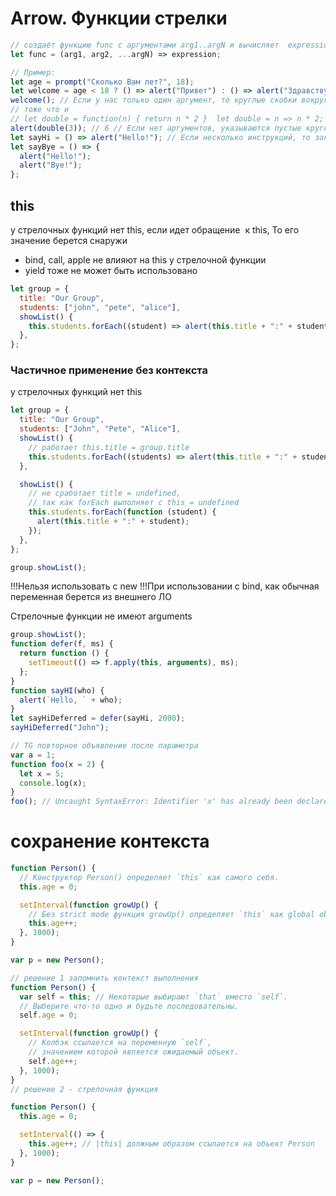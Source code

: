# Arrow. Функции стрелки

```js
// создаёт функцию func с аргументами arg1..argN и вычисляет  expression с правой стороны с их использованием, возвращая  результат:
let func = (arg1, arg2, ...argN) => expression;

// Пример:
let age = prompt("Сколько Вам лет?", 18);
let welcome = age < 18 ? () => alert("Привет") : () => alert("Здравствуйте!");
welcome(); // Если у нас только один аргумент, то круглые скобки вокруг  параметров можно опустить, сделав запись ещё короче:
// тоже что и
// let double = function(n) { return n * 2 }  let double = n => n * 2;
alert(double(3)); // 6 // Если нет аргументов, указываются пустые круглые скобки:
let sayHi = () => alert("Hello!"); // Если несколько инструкций, то заключить в скобки {}
let sayBye = () => {
  alert("Hello!");
  alert("Bye!");
};
```

## this

у стрелочных функций нет this, если идет обращение  к this, То его значение берется снаружи

- bind, call, apple не влияют на this у стрелочной функции
- yield тоже не может быть использовано

```js
let group = {
  title: "Our Group",
  students: ["john", "pete", "alice"],
  showList() {
    this.students.forEach((student) => alert(this.title + ":" + student));
  },
};
```

### Частичное применение без контекста

у стрелочных функций нет this

```js
let group = {
  title: "Our Group",
  students: ["John", "Pete", "Alice"],
  showList() {
    // работает this.title = group.title
    this.students.forEach((students) => alert(this.title + ":" + student));
  },

  showList() {
    // не сработает title = undefined,
    // так как forEach выполняет с this = undefined
    this.students.forEach(function (student) {
      alert(this.title + ":" + student);
    });
  },
};

group.showList();
```

!!!Нельзя использовать с new
!!!При использовании с bind, как обычная переменная берется из внешнего ЛО

Стрелочные функции не имеют arguments

```js
group.showList();
function defer(f, ms) {
  return function () {
    setTimeout(() => f.apply(this, arguments), ms);
  };
}
function sayHI(who) {
  alert(`Hello, ` + who);
}
let sayHiDeferred = defer(sayHi, 2000);
sayHiDeferred("John");

// TG повторное объявление после параметра
var a = 1;
function foo(x = 2) {
  let x = 5;
  console.log(x);
}
foo(); // Uncaught SyntaxError: Identifier 'x' has already been declared
```

# сохранение контекста

```js
function Person() {
  // Конструктор Person() определяет `this` как самого себя.
  this.age = 0;

  setInterval(function growUp() {
    // Без strict mode функция growUp() определяет `this` как global object, который отличается от `this` определённого конструктором Person().
    this.age++;
  }, 1000);
}

var p = new Person();

// решение 1 запомнить контекст выполнения
function Person() {
  var self = this; // Некоторые выбирают `that` вместо `self`.
  // Выберите что-то одно и будьте последовательны.
  self.age = 0;

  setInterval(function growUp() {
    // Колбэк ссылается на переменную `self`,
    // значением которой является ожидаемый объект.
    self.age++;
  }, 1000);
}
// решение 2 - стрелочная функция

function Person() {
  this.age = 0;

  setInterval(() => {
    this.age++; // |this| должным образом ссылается на объект Person
  }, 1000);
}

var p = new Person();
```
